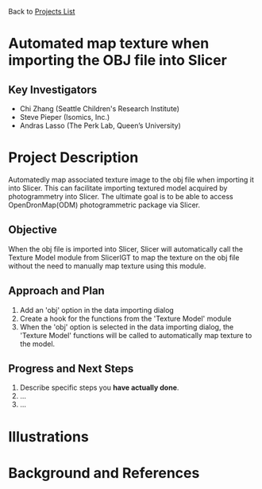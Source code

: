 Back to [Projects List](../../README.md#ProjectsList)

# Automated map texture when importing the OBJ file into Slicer

## Key Investigators

- Chi Zhang (Seattle Children's Research Institute)
- Steve Pieper (Isomics, Inc.)
- Andras Lasso (The Perk Lab, Queen’s University)

# Project Description

<!-- Add a short paragraph describing the project. -->
Automatedly map associated texture image to the obj file when importing it into Slicer. This can facilitate importing textured model acquired by photogrammetry into Slicer. The ultimate goal is to be able to access OpenDronMap(ODM) photogrammetric package via Slicer.

## Objective

<!-- Describe here WHAT you would like to achieve (what you will have as end result). -->

When the obj file is imported into Slicer, Slicer will automatically call the Texture Model module from SlicerIGT to map the texture on the obj file without the need to manually map texture using this module.

## Approach and Plan

<!-- Describe here HOW you would like to achieve the objectives stated above. -->

1. Add an 'obj' option in the data importing dialog
1. Create a hook for the functions from the 'Texture Model' module
1. When the 'obj' option is selected in the data importing dialog, the 'Texture Model' functions will be called to automatically map texture to the model.

## Progress and Next Steps

<!-- Update this section as you make progress, describing of what you have ACTUALLY DONE. If there are specific steps that you could not complete then you can describe them here, too. -->

1. Describe specific steps you **have actually done**.
1. ...
1. ...

# Illustrations

<!-- Add pictures and links to videos that demonstrate what has been accomplished.
![Description of picture](Example2.jpg)
![Some more images](Example2.jpg)
-->

# Background and References

<!-- If you developed any software, include link to the source code repository. If possible, also add links to sample data, and to any relevant publications. -->
